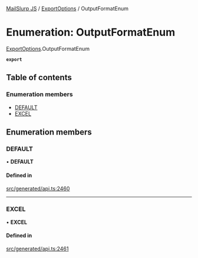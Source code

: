 [MailSlurp JS](../README.md) / [ExportOptions](../modules/ExportOptions.md) / OutputFormatEnum

# Enumeration: OutputFormatEnum

[ExportOptions](../modules/ExportOptions.md).OutputFormatEnum

**`export`**

## Table of contents

### Enumeration members

- [DEFAULT](ExportOptions.OutputFormatEnum.md#default)
- [EXCEL](ExportOptions.OutputFormatEnum.md#excel)

## Enumeration members

### DEFAULT

• **DEFAULT**

#### Defined in

[src/generated/api.ts:2460](https://github.com/mailslurp/mailslurp-client/blob/5a5ba59/src/generated/api.ts#L2460)

___

### EXCEL

• **EXCEL**

#### Defined in

[src/generated/api.ts:2461](https://github.com/mailslurp/mailslurp-client/blob/5a5ba59/src/generated/api.ts#L2461)
